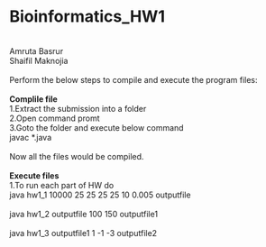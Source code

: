 # Bioinformatics_HW1
</br>
Amruta Basrur
</br>
Shaifil Maknojia
</br>
</br>
Perform the below steps to compile and execute the program files:
</br>
</br>
<B>Complile file</B>
</br>
1.Extract the submission into a folder
</br>
2.Open command promt
</br>
3.Goto the folder and execute below command
</br>
javac *.java 
</br>
</br>
Now all the files would be compiled.
</br>
</br>
<B>Execute files</B>
</br>
1.To run each part of HW do
</br>
java hw1_1 10000 25 25 25 25 10 0.005 outputfile
</br>
</br>
java hw1_2 outputfile 100 150 outputfile1
</br>
</br>
java hw1_3 outputfile1 1 -1 -3 outputfile2
